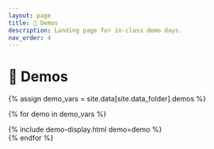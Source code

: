 ```yaml
---
layout: page
title: 💃 Demos
description: Landing page for in-class demo days.
nav_order: 4
---
```


# 💃 Demos

{% assign demo_vars = site.data[site.data_folder].demos %}

{% for demo in demo_vars %}
<div class="demos-section">
  {% include demo-display.html demo=demo %}
</div>
{% endfor %}

<!-- 
## 1. [Linear Regression]({{ site.baseurl }}/demos/1_linear_regression)
This is a simple demo showing how loss and the function you are trying to learn with linear regression work together.


Recently rebuilt in javascript... but I first built this in python within a jupyter notebook. You can download my notebook [here](https://ucsd.s3.us-west-2.amazonaws.com/dsc40a/demos/demo_01.ipynb) to dive deeepr.

## 2. [Loss Surface Navigation]({{ site.baseurl }}/demos/2_loss_surfaces)
This demo shows how gradient descent moves through various loss surfaces in 3d and 2d contour maps. It also let's you compare adam to plain gradient descent!
## 3. [Interaction Terms - WIP]({{ site.baseurl }}#)
This demo shows how gradient descent moves through various loss surfaces in 3d and 2d contour maps. It also let's you compare adam to plain gradient descent!

## 4. [Kmeans Clustering Demo]({{ site.baseurl }}/demos/4_kmeans_clustering)
Check out how Kmeans Clustering works!


<!-- https://ucsd.s3.us-west-2.amazonaws.com/dsc40a/demos/demo_02.ipynb -->
<!-- https://ucsd.s3.us-west-2.amazonaws.com/dsc40a/demos/demo_03.ipynb -->
<!-- https://ucsd.s3.us-west-2.amazonaws.com/dsc40a/demos/demo_04.ipynb -->